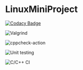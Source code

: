 # LinuxMiniProject
[![Codacy Badge](https://app.codacy.com/project/badge/Grade/41ddc6bf0e3e43a5b59c34f7c4b995ce)](https://www.codacy.com/gh/99002490/LinuxMiniProject/dashboard?utm_source=github.com&amp;utm_medium=referral&amp;utm_content=99002490/LinuxMiniProject&amp;utm_campaign=Badge_Grade)

![Valgrind](https://github.com/99002490/LinuxMiniProject/workflows/Valgrind/badge.svg)

![cppcheck-action](https://github.com/99002490/LinuxMiniProject/workflows/cppcheck-action/badge.svg?branch=master)

![Unit testing](https://github.com/99002490/LinuxMiniProject/workflows/Unit%20testing/badge.svg?branch=master)

![C/C++ CI](https://github.com/99002490/LinuxMiniProject/workflows/C/C++%20CI/badge.svg?branch=master)
